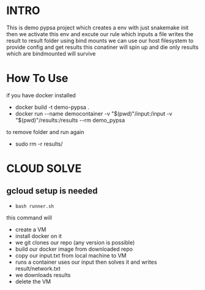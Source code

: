 
# INTRO

This is demo pypsa project which creates a env with just snakemake init
then we activate this env and excute our rule which inputs a file
writes the result to result folder
using bind mounts we can use our host filesystem to provide config and get results 
this conatiner will spin up and die only results which are bindmounted will survive 

# How To Use

if you have docker installed 

- docker build -t demo-pypsa .
- docker run --name democontainer -v "$(pwd)"/input:/input -v "$(pwd)"/results:/results --rm demo_pypsa

to remove folder and run again

- sudo rm -r results/

# CLOUD SOLVE

## gcloud setup is needed

- `bash runner.sh`

this command will 
 - create a VM
 - install docker on it
 - we git clones our repo (any version is possible)
 - build our docker image from downloaded repo
 - copy our input.txt from local machine to VM
 - runs a container uses our input then solves it and writes result/network.txt
 - we downloads results
 - delete the VM 

